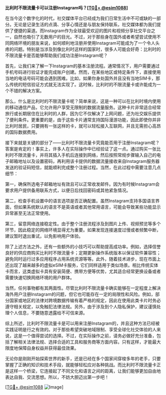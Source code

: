 **比利时不限流量卡可以注册Instagram吗？[[TG💪+ @esim1088](https://t.me/s/esim1088)]**

在当今这个数字化的时代，社交媒体平台已经成为我们日常生活中不可或缺的一部分。无论是记录生活的点滴、分享心情还是与朋友保持联系，社交媒体都为我们提供了便捷的渠道。而Instagram作为全球最受欢迎的图片和视频分享社交平台之一，自然也吸引了无数用户的目光。不过，对于那些身在国外或者希望尝试使用不同网络环境的朋友来说，如何顺利地注册并使用Instagram可能成为了一个令人头疼的问题。特别是当涉及到像比利时这样的国家时，很多人可能会好奇：比利时的不限流量卡是否能够帮助我们成功注册Instagram呢？

首先，让我们来了解一下Instagram的基本注册流程。通常情况下，用户需要通过手机号码进行验证才能完成账户创建。然而，在某些地区或特定条件下，直接使用当地的电话号码可能会遇到困难。比如，如果你身处国外并且没有当地SIM卡，那么传统的短信验证方式就无法实现了。这时候，比利时的不限流量卡或许能成为一个不错的解决方案。

那么，什么是比利时的不限流量卡呢？简单来说，这是一种可以在比利时境内使用的移动通信产品，它允许用户享受无限制的数据流量服务。这种卡片非常适合经常旅行或长期居住在比利时的人群，因为它不仅解决了上网问题，还为社交娱乐提供了便利条件。更重要的是，由于这些卡片通常支持国际漫游功能，因此即使你并非比利时居民，只要拥有一张这样的卡，就可以轻松接入互联网，并且无需担心高昂的国际数据费用。

接下来就是关键的部分了——比利时不限流量卡究竟能否用于注册Instagram呢？答案是肯定的！事实上，许多人在实际操作中已经验证了这一点。通过购买一张比利时不限流量卡，并将其插入手机后连接到网络，然后按照常规步骤输入自己的电子邮箱地址以及设置密码，再利用该卡提供的数据流量接收来自Instagram服务器发送的验证码短信，就能顺利完成整个注册过程。当然，在此过程中需要注意几点细节：

第一，确保所选电子邮箱地址有效且可以正常收发邮件。因为有时候Instagram会要求用户提供备用联系方式，以便日后找回密码或其他紧急情况。

第二，检查手机设置中的语言选项是否正确配置。虽然Instagram支持多国语言界面，但如果系统默认的语言不是英语或者其他常用语言，可能会导致某些功能显示异常甚至无法正常使用。

第三，留意网络连接稳定性。由于整个注册流程涉及到图片上传、视频预览等多个环节，因此稳定的网络环境显得尤为重要。如果发现连接速度过慢或者频繁中断，建议暂时退出重试，以免影响用户体验。

除了上述方法之外，还有一些额外的小技巧可以帮助提高成功率。例如，选择信誉良好的供应商购买比利时不限流量卡；定期更新操作系统版本以保证软件兼容性；避免同时运行过多应用程序占用系统资源等等。此外，随着技术进步，现在市面上还出现了越来越多的虚拟eSIM卡服务，它们同样适用于类似场景。相比传统实体卡而言，这类虚拟卡具有安装简便、携带方便等优势，尤其适合经常更换设备或者需要快速切换网络环境的用户群体。

当然，任何事物都有其两面性。尽管比利时不限流量卡确实能够在一定程度上解决海外用户注册Instagram的问题，但它也可能存在一定的局限性和风险。例如，部分国家或地区的法律对跨境数据传输有着严格的规定，因此在使用此类卡片时务必遵守相关规定，以免触犯法律法规。另外，由于涉及到个人隐私保护，建议谨慎处理个人信息，不要随意透露给不可信来源。

综上所述，比利时不限流量卡是可以用来注册Instagram的，并且这种方法已经被实践证明是行之有效的。对于那些希望突破地域限制、享受全球化社交体验的人来说，这是一个值得尝试的选择。不过，在实际操作之前，请务必做好充分准备，包括了解相关法律法规、选择合适的工具和服务商等方面内容。只有这样，才能最大限度地保障自身权益并获得最佳效果。

无论你是刚刚开始探索世界的新手，还是已经在多个国家间穿梭多年的老手，只要掌握了正确的知识和技术手段，就能够轻松应对各种挑战。而比利时不限流量卡正是这样一个桥梁，它连接起了不同文化和语言之间的距离，让我们能够更加自由地表达自我、交流思想。所以，不妨大胆迈出第一步吧！

[[TG💪+ @esim1088](https://t.me/s/esim1088) ![Image](https://i.postimg.cc/4NQfJmqS/Snipaste-2025-05-13-00-14-12.png)]